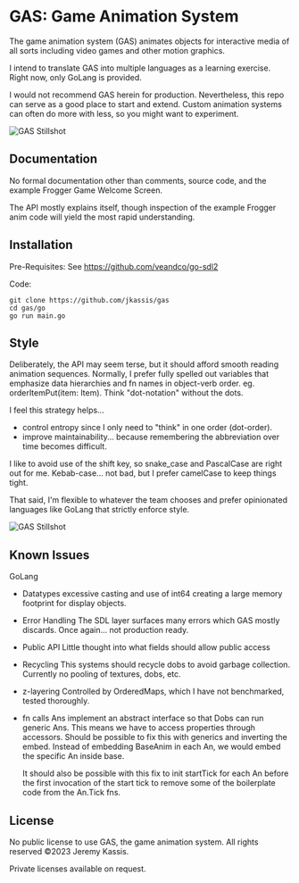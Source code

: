 GAS: Game Animation System
==========================
The game animation system (GAS) animates objects for interactive media of all sorts including video games and other motion graphics.

I intend to translate GAS into multiple languages as a learning exercise.  Right now, only GoLang is provided.

I would not recommend GAS herein for production. Nevertheless, this repo can serve as a good place to start and extend. Custom animation systems can often do more with less, so you might want to experiment.

![GAS Stillshot](https://raw.githubusercontent.com/jkassis/gas/main/screens/frogger.intro.2.png)

Documentation
-------------
No formal documentation other than comments, source code, and the example Frogger Game Welcome Screen.

The API mostly explains itself, though inspection of the example Frogger anim code will yield the most rapid understanding.


Installation
------------
Pre-Requisites:
See https://github.com/veandco/go-sdl2

Code:
```
git clone https://github.com/jkassis/gas
cd gas/go
go run main.go
```

Style
-------------
Deliberately, the API may seem terse, but it should afford smooth reading animation sequences. Normally, I prefer fully spelled out variables that emphasize data hierarchies and fn names in object-verb order. eg. orderItemPut(item: Item). Think "dot-notation" without the dots.

I feel this strategy helps...
  * control entropy since I only need to "think" in one order (dot-order).
  * improve maintainability... because remembering the abbreviation over time becomes difficult.

I like to avoid use of the shift key, so snake_case and PascalCase are right out for me. Kebab-case... not bad, but I prefer camelCase to keep things tight.

That said, I'm flexible to whatever the team chooses and prefer opinionated languages like GoLang that strictly enforce style.

![GAS Stillshot](https://raw.githubusercontent.com/jkassis/gas/main/screens/frogger.intro.1.png)

Known Issues
-----------------------

GoLang
* Datatypes
  excessive casting and use of int64 creating a large memory footprint for display objects.
* Error Handling
  The SDL layer surfaces many errors which GAS mostly discards. Once again... not production ready.
* Public API
  Little thought into what fields should allow public access
* Recycling
  This systems should recycle dobs to avoid garbage collection. Currently no pooling of textures, dobs, etc.
* z-layering
  Controlled by OrderedMaps, which I have not benchmarked, tested thoroughly.
* fn calls
  Ans implement an abstract interface so that Dobs can run generic Ans. This means we have to access properties through accessors. Should be possible to fix this with generics and inverting the embed. Instead of embedding BaseAnim in each An, we would embed the specific An inside base.

  It should also be possible with this fix to init startTick for each An before the first invocation of the start tick to remove some of the boilerplate code from the An.Tick fns.


## License
No public license to use GAS, the game animation system. All rights reserved ©2023 Jeremy Kassis.

Private licenses available on request.



